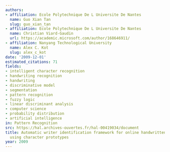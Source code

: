```yaml
---
authors:
- affiliation: Ecole Polytechnique De L Universite De Nantes
  name: Guo Xian Tan
  slug: guo_xian_tan
- affiliation: Ecole Polytechnique De L Universite De Nantes
  name: Christian Viard-Gaudin
  url: https://academic.microsoft.com/author/168646911/
- affiliation: Nanyang Technological University
  name: Alex C. Kot
  slug: alex_c_kot
date: '2009-12-01'
estimated_citations: 71
fields:
- intelligent character recognition
- handwriting recognition
- handwriting
- discriminative model
- segmentation
- pattern recognition
- fuzzy logic
- linear discriminant analysis
- computer science
- probability distribution
- artificial intelligence
in: Pattern Recognition
src: https://hal.archives-ouvertes.fr/hal-00419034/document
title: Automatic writer identification framework for online handwritten documents
  using character prototypes
year: 2009
---
```

